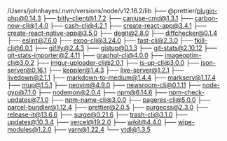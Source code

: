/Users/johnhayes/.nvm/versions/node/v12.16.2/lib
├── @prettier/plugin-php@0.14.3
├── bitly-client@1.7.2
├── caniuse-cmd@1.3.1
├── carbon-now-cli@1.4.0
├── cash-cli@4.2.1
├── create-react-app@3.4.1
├── create-react-native-app@3.5.0
├── degit@2.8.0
├── diffchecker@0.1.4
├── eslint@7.6.0
├── expo-cli@3.24.0
├── fast-cli@2.3.0
├── fkill-cli@6.0.1
├── gifify@2.4.3
├── gistup@0.1.3
├── git-stats@2.10.12
├── git-stats-importer@2.4.11
├── graphql-cli@4.0.0
├── imageoptim-cli@3.0.2
├── imgur-uploader-cli@2.0.1
├── is-up-cli@3.0.0
├── json-server@0.16.1
├── keppler@1.4.3
├── live-server@1.2.1
├── livedown@2.1.1
├── markdown-to-medium@1.4.4
├── markserv@1.17.4
├── mup@1.5.1
├── neovim@4.9.0
├── newsroom-cli@0.1.11
├── node-gyp@7.1.0
├── nodemon@2.0.4
├── npm@6.14.6
├── npm-check-updates@7.1.0
├── npm-name-cli@3.0.0
├── pageres-cli@5.0.0
├── parcel-bundler@1.12.4
├── prettier@2.0.5
├── purgecss@2.3.0
├── release-it@13.6.6
├── surge@0.21.6
├── trash-cli@3.1.0
├── updates@10.3.4
├── vercel@19.2.0
├── wikit@4.4.0
├── wipe-modules@1.2.0
├── yarn@1.22.4
└── ytdl@1.3.5

